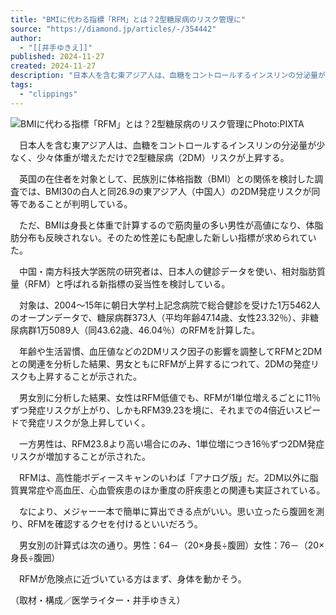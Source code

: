 ```yaml
---
title: "BMIに代わる指標「RFM」とは？2型糖尿病のリスク管理に"
source: "https://diamond.jp/articles/-/354442"
author:
  - "[[井手ゆきえ]]"
published: 2024-11-27
created: 2024-11-27
description: "日本人を含む東アジア人は、血糖をコントロールするインスリンの分泌量が少なく、少々体重が増えただけで2型糖尿病（2DM）リスクが上昇する。英国の在住者を対象として、民族別に体格指数（BMI）との関係を検討した調査では、BMI30の白人と同26.9の東アジア人（中国人）の2DM発症リスクが同等であることが判明している。"
tags:
  - "clippings"
---
```

![BMIに代わる指標「RFM」とは？2型糖尿病のリスク管理に](https://dol.ismcdn.jp/mwimgs/d/8/400/img_d8c7dbedf6584f6468308f4b45d735f4220013.jpg)Photo:PIXTA

　日本人を含む東アジア人は、血糖をコントロールするインスリンの分泌量が少なく、少々体重が増えただけで2型糖尿病（2DM）リスクが上昇する。

　英国の在住者を対象として、民族別に体格指数（BMI）との関係を検討した調査では、BMI30の白人と同26.9の東アジア人（中国人）の2DM発症リスクが同等であることが判明している。

　ただ、BMIは身長と体重で計算するので筋肉量の多い男性が高値になり、体脂肪分布も反映されない。そのため性差にも配慮した新しい指標が求められていた。

　中国・南方科技大学医院の研究者は、日本人の健診データを使い、相対脂肪質量（RFM）と呼ばれる新指標の妥当性を検討している。

　対象は、2004～15年に朝日大学村上記念病院で総合健診を受けた1万5462人のオープンデータで、糖尿病群373人（平均年齢47.14歳、女性23.32％）、非糖尿病群1万5089人（同43.62歳、46.04％）のRFMを計算した。

　年齢や生活習慣、血圧値などの2DMリスク因子の影響を調整してRFMと2DMとの関連を分析した結果、男女ともにRFMが上昇するにつれて、2DMの発症リスクも上昇することが示された。

　男女別に分析した結果、女性はRFM低値でも、RFMが1単位増えるごとに11％ずつ発症リスクが上がり、しかもRFM39.23を境に、それまでの4倍近いスピードで発症リスクが急上昇していく。

　一方男性は、RFM23.8より高い場合にのみ、1単位増につき16％ずつ2DM発症リスクが増加することが示された。

　RFMは、高性能ボディースキャンのいわば「アナログ版」だ。2DM以外に脂質異常症や高血圧、心血管疾患のほか重度の肝疾患との関連も実証されている。

　なにより、メジャー一本で簡単に算出できる点がいい。思い立ったら腹囲を測り、RFMを確認するクセを付けるといいだろう。

　男女別の計算式は次の通り。男性：64－（20×身長÷腹囲）女性：76－（20×身長÷腹囲）

　RFMが危険点に近づいている方はまず、身体を動かそう。

（取材・構成／医学ライター・井手ゆきえ）